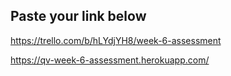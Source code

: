 ## Paste your link below
https://trello.com/b/hLYdjYH8/week-6-assessment

https://qv-week-6-assessment.herokuapp.com/

